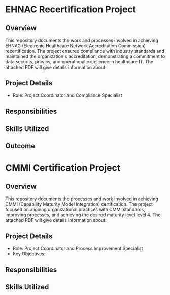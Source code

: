 
# EHNAC Recertification Project

## Overview
This repository documents the work and processes involved in achieving EHNAC (Electronic Healthcare Network Accreditation Commission) recertification. The project ensured compliance with industry standards and maintained the organization's accreditation, demonstrating a commitment to data security, privacy, and operational excellence in healthcare IT. The attached PDF will give details information about:

## Project Details
- Role: Project Coordinator and Compliance Specialist    
## Responsibilities  
## Skills Utilized  
## Outcome


# CMMI Certification Project

## Overview
This repository documents the processes and work involved in achieving CMMI (Capability Maturity Model Integration) certification. The project focused on aligning organizational practices with CMMI standards, improving processes, and achieving the desired maturity level level 4. The attached PDF will give details information about:


## Project Details
- Role: Project Coordinator and Process Improvement Specialist   
- Key Objectives:
## Responsibilities 
## Skills Utilized
  

